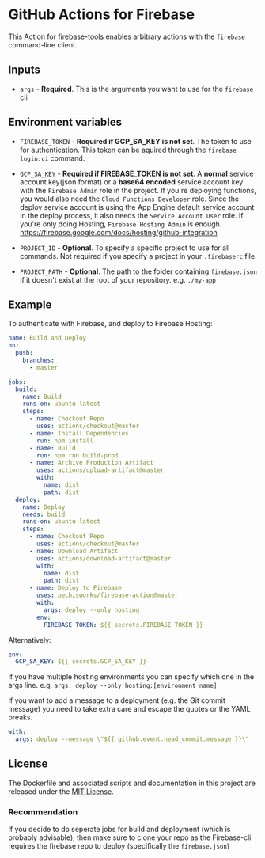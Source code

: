 # GitHub Actions for Firebase

This Action for [firebase-tools](https://github.com/firebase/firebase-tools) enables arbitrary actions with the `firebase` command-line client.

## Inputs

- `args` - **Required**. This is the arguments you want to use for the `firebase` cli

## Environment variables

- `FIREBASE_TOKEN` - **Required if GCP_SA_KEY is not set**. The token to use for authentication. This token can be aquired through the `firebase login:ci` command.

- `GCP_SA_KEY` - **Required if FIREBASE_TOKEN is not set**. A **normal** service account key(json format) or a **base64 encoded** service account key with the `Firebase Admin` role in the project.
  If you're deploying functions, you would also need the `Cloud Functions Developer` role.
  Since the deploy service account is using the App Engine default service account in the deploy process, it also
  needs the `Service Account User` role.
  If you're only doing Hosting, `Firebase Hosting Admin` is enough.
  https://firebase.google.com/docs/hosting/github-integration

- `PROJECT_ID` - **Optional**. To specify a specific project to use for all commands. Not required if you specify a project in your `.firebaserc` file.

- `PROJECT_PATH` - **Optional**. The path to the folder containing `firebase.json` if it doesn't exist at the root of your repository. e.g. `./my-app`

## Example

To authenticate with Firebase, and deploy to Firebase Hosting:

```yaml
name: Build and Deploy
on:
  push:
    branches:
      - master

jobs:
  build:
    name: Build
    runs-on: ubuntu-latest
    steps:
      - name: Checkout Repo
        uses: actions/checkout@master
      - name: Install Dependencies
        run: npm install
      - name: Build
        run: npm run build-prod
      - name: Archive Production Artifact
        uses: actions/upload-artifact@master
        with:
          name: dist
          path: dist
  deploy:
    name: Deploy
    needs: build
    runs-on: ubuntu-latest
    steps:
      - name: Checkout Repo
        uses: actions/checkout@master
      - name: Download Artifact
        uses: actions/download-artifact@master
        with:
          name: dist
          path: dist
      - name: Deploy to Firebase
        uses: pechisworks/firebase-action@master
        with:
          args: deploy --only hosting
        env:
          FIREBASE_TOKEN: ${{ secrets.FIREBASE_TOKEN }}
```

Alternatively:

```yaml
env:
  GCP_SA_KEY: ${{ secrets.GCP_SA_KEY }}
```

If you have multiple hosting environments you can specify which one in the args line.
e.g. `args: deploy --only hosting:[environment name]`

If you want to add a message to a deployment (e.g. the Git commit message) you need to take extra care and escape the quotes or the YAML breaks.

```yaml
with:
  args: deploy --message \"${{ github.event.head_commit.message }}\"
```

## License

The Dockerfile and associated scripts and documentation in this project are released under the [MIT License](LICENSE).

### Recommendation

If you decide to do seperate jobs for build and deployment (which is probably advisable), then make sure to clone your repo as the Firebase-cli requires the firebase repo to deploy (specifically the `firebase.json`)
